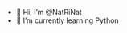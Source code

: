 - 👋 Hi, I’m @NatRiNat
- 🌱 I’m currently learning Python

<!---
NatRiNat/NatRiNat is a ✨ special ✨ repository because its `README.md` (this file) appears on your GitHub profile.
You can click the Preview link to take a look at your changes.
--->
